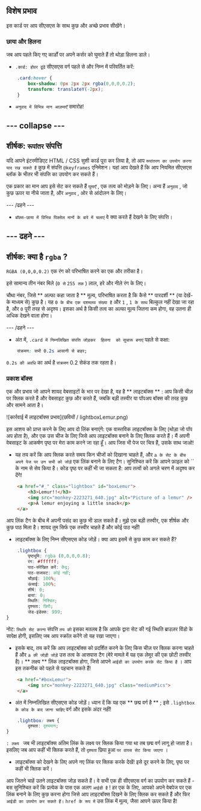 ## विशेष प्रभाव

इस कार्ड पर आप सीएसएस के साथ कुछ और अच्छे प्रभाव सीखेंगे।

### छाया और हिलना 

जब आप पहले किए गए कार्डों पर अपने कर्सर को घुमाते हैं तो थोड़ा हिलना डाले।

+ ` .कार्ड: होवर ढूंढें ` सीएसएस वर्ग पहले से और निम्न में परिवर्तित करें:

```css
    .card:hover {
        box-shadow: 0px 2px 2px rgba(0,0,0,0.2); 
        transform: translateY(-2px);
    }
```

+ ` अनुवाद में विभिन्न मान आज़माएँ ` समारोह!

## \--- collapse \---

## शीर्षक: ` रूपांतर ` संपत्ति

यदि आपने इंटरमीडिएट HTML / CSS सुशी कार्ड पूरा कर लिया है, तो आप ` रूपांतरण का उपयोग करना याद रख सकते हैं ` कुछ में संपत्ति ` @keyframes ` एनिमेशन। यहां आप देखते हैं कि आप नियमित सीएसएस ब्लॉक के भीतर भी संपत्ति का उपयोग कर सकते हैं।

एक प्रकार का मान आप इसे सेट कर सकते हैं ` घुमाएँ ` , एक तत्व को मोड़ने के लिए। अन्य हैं ` अनुवाद ` , जो कुछ ऊपर या नीचे जाता है, और ` अनुवाद ` , ओर से आंदोलन के लिए।

\--- /ढहने \---

+ ` बॉक्स-छाया में विभिन्न पिक्सेल मानों के बारे में चलाएं ` वे क्या करते हैं देखने के लिए संपत्ति। 

## \--- ढहने \---

## शीर्षक: क्या है ` rgba ` ?

` RGBA (0,0,0,0.2) ` एक रंग को परिभाषित करने का एक और तरीका है।

इसे सामान्य तीन नंबर मिले (` 0 से ` ` 255 तक ` ) लाल, हरे और नीले रंग के लिए।

चौथा नंबर, जिसे ** अल्फा कहा जाता है ** मूल्य, परिभाषित करता है कि कैसे ** पारदर्शी ** (या देखें-के माध्यम से) कुछ है। यह ` 0 के बीच एक दशमलव संख्या है ` और ` 1 ` , ` 1 के साथ ` बिल्कुल नहीं देखा जा रहा है, और ` 0 ` पूरी तरह से अदृश्य। इसका अर्थ है किसी तत्व का अल्फा मूल्य जितना कम होगा, वह उतना ही अधिक देखने वाला होगा।

\--- /ढहने \---

+ अंत में, ` .card में निम्नलिखित संपत्ति जोड़कर  हिलना  को सुचारू बनाएं ` पहले से कक्षा: 

```css
    संक्रमण: सभी 0.2s आसानी से बाहर;
```

` 0.2s की अवधि ` का अर्थ है ` संक्रमण ` 0.2 सेकंड तक रहता है।

### प्रकाश बॉक्स

एक और प्रभाव जो आपने शायद वेबसाइटों के भार पर देखा है, वह है ** लाइटबॉक्स ** : आप किसी चीज़ पर क्लिक करते हैं और वेबसाइट कुछ और करते हैं, जबकि बड़ी तस्वीर या पॉपअप बॉक्स की तरह कुछ और सामने आता है।

![कार्रवाई में लाइटबॉक्स प्रभाव](छवियों / lightboxLemur.png)

इस आशय को प्राप्त करने के लिए आप दो लिंक बनाएंगे: एक वास्तविक लाइटबॉक्स के लिए (थोड़ा जो पॉप अप होता है), और एक उस चीज के लिए जिसे आप लाइटबॉक्स बनाने के लिए क्लिक करते हैं। मैं अपनी वेबसाइट के आकर्षण पृष्ठ पर मेरा काम करने जा रहा हूँ। आप जिस भी पेज पर चित्र हैं, उसके साथ जाओ!

+ यह तय करें कि आप क्लिक करते समय किन चीजों को दिखाना चाहते हैं, और ` a के सेट के बीच अपने पेज पर उन सभी को जोड़ें ` एक लिंक बनाने के लिए टैग। सुनिश्चित करें कि आपने फ़ाइल को `` के नाम से सेव किया है। कोड पृष्ठ पर कहीं भी जा सकता है: आप तत्वों को अगले चरण में अदृश्य कर देंगे!

```html
    <a href="#_" class="lightbox" id="boxLemur">
        <h3>Lemur!!</h3>
        <img src="monkey-2223271_640.jpg" alt="Picture of a lemur" />
        <p>A lemur enjoying a little snack</p>
    </a>
```

आप लिंक टैग के बीच में अपनी पसंद का कुछ भी डाल सकते हैं। मुझे एक बड़ी तस्वीर, एक शीर्षक और कुछ पाठ मिला है। शायद तुम सिर्फ एक तस्वीर चाहते हैं और कोई पाठ नहीं!

+ लाइटबॉक्स के लिए निम्न सीएसएस कोड जोड़ें। क्या आप इसमें से कुछ काम कर सकते हैं?

```css
    .lightbox {
        पृष्ठभूमि: rgba (0,0,0,0.8);
        रंग: #ffffff;
        पाठ-संरेखित करें: केंद्र;
        पाठ-सजावट: कोई नहीं;
        चौड़ाई: 100%;
        ऊंचाई: 100%;
        शीर्ष: 0;
        बायां: 0;
        स्थिति: निश्चित;
        दृश्यता: छिपी;
        जेड-इंडेक्स: 999;
}
```

नोट: ` स्थिति सेट करना ` संपत्ति ` तय की ` इसका मतलब है कि आपके द्वारा सेट की गई स्थिति ब्राउज़र विंडो के सापेक्ष होगी, इसलिए जब आप स्क्रॉल करेंगे तो यह रखा जाएगा।

+ इसके बाद, तय करें कि आप लाइटबॉक्स को प्रदर्शित करने के लिए किस चीज़ पर क्लिक करना चाहते हैं और ` a की जोड़ी जोड़ें ` उस तत्व के आसपास टैग (मेरे मामले में यह एक लेमूर की एक छोटी तस्वीर है)। ** लक्ष्य ** लिंक लाइटबॉक्स होगा, जिसे आपने ` आईडी का उपयोग करके सेट किया है ` । आप इस तकनीक को पहले से पहचान सकते हैं!

```html
    <a href="#boxLemur">
        <img src="monkey-2223271_640.jpg" class="mediumPics">
    </a>
```

+ अंत में निम्नलिखित सीएसएस कोड जोड़ें। ध्यान दें कि यह एक ** छद्म वर्ग है ** ; इसे ` .lightbox के कोड के बाद जाना चाहिए ` वर्ग और इसके अंदर नहीं!

```css
    .lightbox: लक्ष्य {
        दृश्यता: दृश्यमान;
}
```

`: लक्ष्य ` जब भी लाइटबॉक्स अंतिम लिंक के लक्ष्य पर क्लिक किया गया था तब छद्म वर्ग लागू हो जाता है। इसलिए जब आप कहीं भी क्लिक करते हैं, तो ` दृश्यता ` छिपा हुआ ` पर वापस सेट किया जाएगा ` ।

+ लाइटबॉक्स को देखने के लिए अपने नए लिंक पर क्लिक करके देखें! इसे दूर करने के लिए, पृष्ठ पर कहीं भी क्लिक करें।

आप जितने चाहें उतने लाइटबॉक्स जोड़ सकते हैं। वे सभी एक ही सीएसएस वर्ग का उपयोग कर सकते हैं - बस सुनिश्चित करें कि प्रत्येक के पास एक अलग ` आईडी है ` ! हर एक के लिए, आपको अपने वेबपेज पर एक लिंक बनाने के लिए कुछ करना होगा जिसे आप लाइटबॉक्स दिखने के लिए क्लिक कर सकते हैं और फिर ` आईडी का उपयोग कर सकते हैं। ` ` href के रूप में ` उस लिंक में मूल्य, जैसा आपने ऊपर किया है!